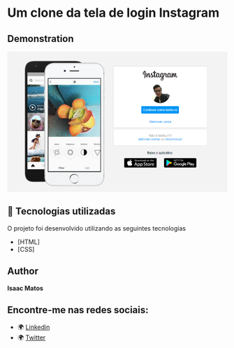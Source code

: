 # Um clone da tela de login Instagram
## Demonstration
<img src="./img/06.png" alt="Exemplo">

## 🚀 Tecnologias utilizadas

O projeto foi desenvolvido utilizando as seguintes tecnologias

- [HTML]
- [CSS]


## Author

**Isaac Matos**

## Encontre-me nas redes sociais:
- 🌍 [Linkedin](https://www.linkedin.com/in/isaac-matos-568b6911a/)
- 🌍 [Twitter](https://twitter.com/ic_matos)